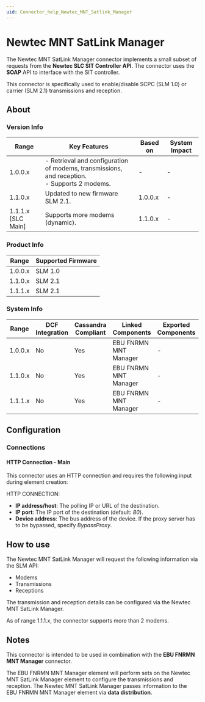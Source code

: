 ```yaml
---
uid: Connector_help_Newtec_MNT_Satlink_Manager
---
```


# Newtec MNT SatLink Manager

The Newtec MNT SatLink Manager connector implements a small subset of requests from the **Newtec SLC SIT Controller API**. The connector uses the **SOAP** API to interface with the SIT controller.

This connector is specifically used to enable/disable SCPC (SLM 1.0) or carrier (SLM 2.1) transmissions and reception.

## About

### Version Info

| Range              | Key Features                                                                                    | Based on | System Impact |
|--------------------|-------------------------------------------------------------------------------------------------|----------|---------------|
| 1.0.0.x            | - Retrieval and configuration of modems, transmissions, and reception. <br>- Supports 2 modems. | -        | -             |
| 1.1.0.x            | Updated to new firmware SLM 2.1.                                                                | 1.0.0.x  | -             |
| 1.1.1.x [SLC Main] | Supports more modems (dynamic).                                                                 | 1.1.0.x  | -             |

### Product Info

| Range     | Supported Firmware     |
|-----------|------------------------|
| 1.0.0.x   | SLM 1.0                |
| 1.1.0.x   | SLM 2.1                |
| 1.1.1.x   | SLM 2.1                |

### System Info

| Range     | DCF Integration     | Cassandra Compliant     | Linked Components     | Exported Components     |
|-----------|---------------------|-------------------------|-----------------------|-------------------------|
| 1.0.0.x   | No                  | Yes                     | EBU FNRMN MNT Manager | -                       |
| 1.1.0.x   | No                  | Yes                     | EBU FNRMN MNT Manager | -                       |
| 1.1.1.x   | No                  | Yes                     | EBU FNRMN MNT Manager | -                       |

## Configuration

### Connections

#### HTTP Connection - Main

This connector uses an HTTP connection and requires the following input during element creation:

HTTP CONNECTION:

- **IP address/host**: The polling IP or URL of the destination.
- **IP port**: The IP port of the destination (default: *80*).
- **Device address**: The bus address of the device. If the proxy server has to be bypassed, specify *BypassProxy*.

## How to use

The Newtec MNT SatLink Manager will request the following information via the SLM API:

- Modems
- Transmissions
- Receptions

The transmission and reception details can be configured via the Newtec MNT SatLink Manager.

As of range 1.1.1.x, the connector supports more than 2 modems.

## Notes

This connector is intended to be used in combination with the **EBU FNRMN MNT Manager** connector.

The EBU FNRMN MNT Manager element will perform sets on the Newtec MNT SatLink Manager element to configure the transmissions and reception. The Newtec MNT SatLink Manager passes information to the EBU FNRMN MNT Manager element via **data distribution**.
